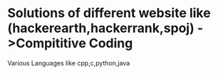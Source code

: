 # Solutions of different website like (hackerearth,hackerrank,spoj) ->Compititive Coding 
Various Languages like cpp,c,python,java
